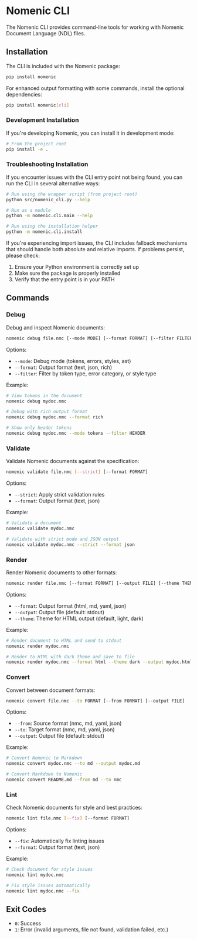 # Nomenic CLI

The Nomenic CLI provides command-line tools for working with Nomenic Document Language (NDL) files.

## Installation

The CLI is included with the Nomenic package:

```bash
pip install nomenic
```

For enhanced output formatting with some commands, install the optional dependencies:

```bash
pip install nomenic[cli]
```

### Development Installation

If you're developing Nomenic, you can install it in development mode:

```bash
# From the project root
pip install -e .
```

### Troubleshooting Installation

If you encounter issues with the CLI entry point not being found, you can run the CLI in several alternative ways:

```bash
# Run using the wrapper script (from project root)
python src/nomenic_cli.py --help

# Run as a module
python -m nomenic.cli.main --help

# Run using the installation helper
python -m nomenic.cli.install
```

If you're experiencing import issues, the CLI includes fallback mechanisms that should handle both absolute and relative imports. If problems persist, please check:

1. Ensure your Python environment is correctly set up
2. Make sure the package is properly installed
3. Verify that the entry point is in your PATH

## Commands

### Debug

Debug and inspect Nomenic documents:

```bash
nomenic debug file.nmc [--mode MODE] [--format FORMAT] [--filter FILTER]
```

Options:
- `--mode`: Debug mode (tokens, errors, styles, ast)
- `--format`: Output format (text, json, rich)
- `--filter`: Filter by token type, error category, or style type

Example:
```bash
# View tokens in the document
nomenic debug mydoc.nmc

# Debug with rich output format
nomenic debug mydoc.nmc --format rich

# Show only header tokens
nomenic debug mydoc.nmc --mode tokens --filter HEADER
```

### Validate

Validate Nomenic documents against the specification:

```bash
nomenic validate file.nmc [--strict] [--format FORMAT]
```

Options:
- `--strict`: Apply strict validation rules
- `--format`: Output format (text, json)

Example:
```bash
# Validate a document 
nomenic validate mydoc.nmc

# Validate with strict mode and JSON output
nomenic validate mydoc.nmc --strict --format json
```

### Render

Render Nomenic documents to other formats:

```bash
nomenic render file.nmc [--format FORMAT] [--output FILE] [--theme THEME]
```

Options:
- `--format`: Output format (html, md, yaml, json)
- `--output`: Output file (default: stdout)
- `--theme`: Theme for HTML output (default, light, dark)

Example:
```bash
# Render document to HTML and send to stdout
nomenic render mydoc.nmc

# Render to HTML with dark theme and save to file
nomenic render mydoc.nmc --format html --theme dark --output mydoc.html
```

### Convert

Convert between document formats:

```bash
nomenic convert file.nmc --to FORMAT [--from FORMAT] [--output FILE]
```

Options:
- `--from`: Source format (nmc, md, yaml, json)
- `--to`: Target format (nmc, md, yaml, json)
- `--output`: Output file (default: stdout)

Example:
```bash
# Convert Nomenic to Markdown
nomenic convert mydoc.nmc --to md --output mydoc.md

# Convert Markdown to Nomenic
nomenic convert README.md --from md --to nmc
```

### Lint

Check Nomenic documents for style and best practices:

```bash
nomenic lint file.nmc [--fix] [--format FORMAT]
```

Options:
- `--fix`: Automatically fix linting issues
- `--format`: Output format (text, json)

Example:
```bash
# Check document for style issues
nomenic lint mydoc.nmc

# Fix style issues automatically
nomenic lint mydoc.nmc --fix
```

## Exit Codes

- `0`: Success
- `1`: Error (invalid arguments, file not found, validation failed, etc.) 